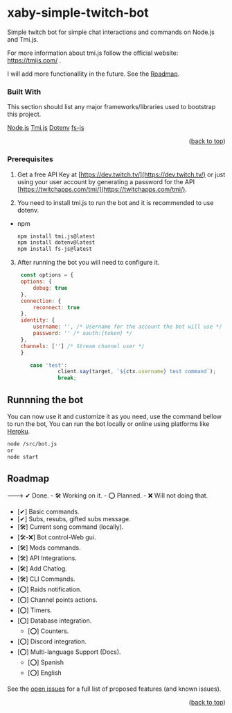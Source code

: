 <a name="readme-top"></a>

# xaby-simple-twitch-bot
Simple twitch bot for simple chat interactions and commands on Node.js and Tmi.js.

For more information about tmi.js follow the official website: https://tmijs.com/ .

I will add more functionallity in the future. See the [Roadmap](https://github.com/xaby-xd/xaby-simple-twitch-bot?tab=readme-ov-file#roadmap).

### Built With

This section should list any major frameworks/libraries used to bootstrap this project.

[Node.js](https://nodejs.org/en)
[Tmi.js](https://tmijs.com/)
[Dotenv](https://www.npmjs.com/package/dotenv)
[fs-js](https://www.npmjs.com/package/fs-js)

<p align="right">(<a href="#readme-top">back to top</a>)</p>

<!-- PREREQUISITES -->
### Prerequisites

1. Get a free API Key at [https://dev.twitch.tv/](https://dev.twitch.tv/) or just using your user account by generating a password for the API [https://twitchapps.com/tmi/](https://twitchapps.com/tmi/).

2. You need to install tmi.js to run the bot and it is recommended to use dotenv.
* npm
  ```sh
  npm install tmi.js@latest
  npm install dotenv@latest
  npm install fs-js@latest
  ```

3. After running the bot you will need to configure it.
   ```js
    const options = {
    options: {
        debug: true
    },
    connection: {
        reconnect: true
    },
    identity: {
        username: '', /* Username for the account the bot will use */
        password: '' /* oauth:{token} */
    },
    channels: [''] /* Stream channel user */
    }
   ```


   ```js
       case 'test':
                client.say(target, `${ctx.username} test command`);
                break;
   ```


<!-- RUN -->
## Runnning the bot

You can now use it and customize it as you need, use the command bellow to run the bot, You can run the bot locally or online using platforms like [Heroku](https://www.heroku.com/).

   ```sh
   node /src/bot.js
   or
   node start
   ```

<!-- ROADMAP -->
## Roadmap

---> ✔ Done. - 🛠 Working on it. - ⭕ Planned. - ❌ Will not doing that.

- [✔] Basic commands.
- [✔] Subs, resubs, gifted subs message.
- [🛠] Current song command (locally).
- [🛠-❌] Bot control-Web gui.
- [🛠] Mods commands.
- [🛠] API Integrations.
- [🛠] Add Chatlog.
- [🛠] CLI Commands.
- [⭕] Raids notification.
- [⭕] Channel points actions.
- [⭕] Timers.
- [⭕] Database integration.
    - [⭕] Counters.
- [⭕] Discord integration.
- [⭕] Multi-language Support (Docs).
    - [⭕] Spanish
    - [⭕] English


See the [open issues](https://github.com/xaby-xd/xaby-simple-twitch-bot/issues) for a full list of proposed features (and known issues).

<p align="right">(<a href="#readme-top">back to top</a>)</p>
